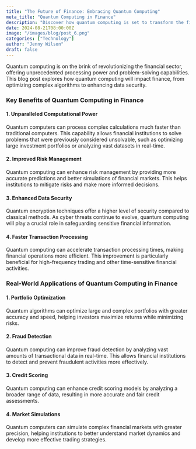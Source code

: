```yaml
---
title: "The Future of Finance: Embracing Quantum Computing"
meta_title: "Quantum Computing in Finance"
description: "Discover how quantum computing is set to transform the financial industry."
date: 2024-08-21T08:00:00Z
image: "/images/blog/post_6.png"
categories: ["Technology"]
author: "Jenny Wilson"
draft: false
---
```


Quantum computing is on the brink of revolutionizing the financial sector, offering unprecedented processing power and problem-solving capabilities. This blog post explores how quantum computing will impact finance, from optimizing complex algorithms to enhancing data security.

### Key Benefits of Quantum Computing in Finance

#### 1. Unparalleled Computational Power

Quantum computers can process complex calculations much faster than traditional computers. This capability allows financial institutions to solve problems that were previously considered unsolvable, such as optimizing large investment portfolios or analyzing vast datasets in real-time.

#### 2. Improved Risk Management

Quantum computing can enhance risk management by providing more accurate predictions and better simulations of financial markets. This helps institutions to mitigate risks and make more informed decisions.

#### 3. Enhanced Data Security

Quantum encryption techniques offer a higher level of security compared to classical methods. As cyber threats continue to evolve, quantum computing will play a crucial role in safeguarding sensitive financial information.

#### 4. Faster Transaction Processing

Quantum computing can accelerate transaction processing times, making financial operations more efficient. This improvement is particularly beneficial for high-frequency trading and other time-sensitive financial activities.

### Real-World Applications of Quantum Computing in Finance

#### 1. Portfolio Optimization

Quantum algorithms can optimize large and complex portfolios with greater accuracy and speed, helping investors maximize returns while minimizing risks.

#### 2. Fraud Detection

Quantum computing can improve fraud detection by analyzing vast amounts of transactional data in real-time. This allows financial institutions to detect and prevent fraudulent activities more effectively.

#### 3. Credit Scoring

Quantum computing can enhance credit scoring models by analyzing a broader range of data, resulting in more accurate and fair credit assessments.

#### 4. Market Simulations

Quantum computers can simulate complex financial markets with greater precision, helping institutions to better understand market dynamics and develop more effective trading strategies.
